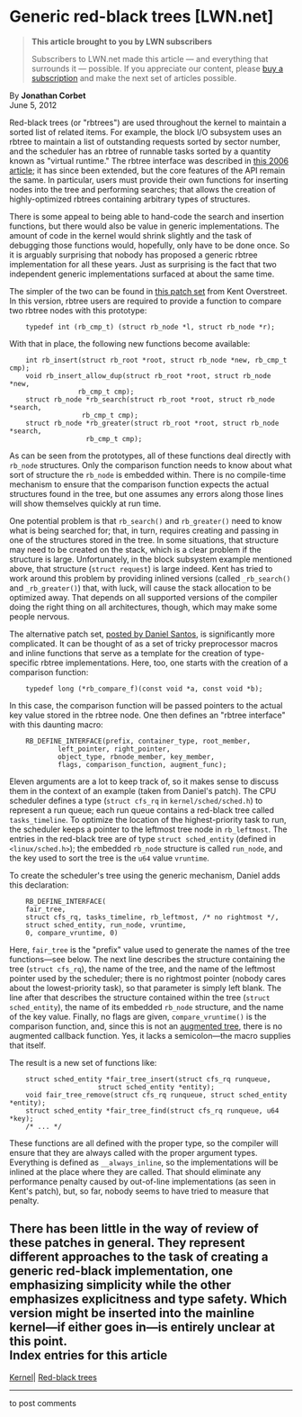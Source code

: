 # Generic red-black trees [LWN.net]

> **This article brought to you by LWN subscribers**
> 
> Subscribers to LWN.net made this article — and everything that surrounds it — possible. If you appreciate our content, please [buy a subscription](/Promo/nst-nag3/subscribe) and make the next set of articles possible. 

By **Jonathan Corbet**  
June 5, 2012 

Red-black trees (or "rbtrees") are used throughout the kernel to maintain a sorted list of related items. For example, the block I/O subsystem uses an rbtree to maintain a list of outstanding requests sorted by sector number, and the scheduler has an rbtree of runnable tasks sorted by a quantity known as "virtual runtime." The rbtree interface was described in [this 2006 article](/Articles/184495/); it has since been extended, but the core features of the API remain the same. In particular, users must provide their own functions for inserting nodes into the tree and performing searches; that allows the creation of highly-optimized rbtrees containing arbitrary types of structures. 

There is some appeal to being able to hand-code the search and insertion functions, but there would also be value in generic implementations. The amount of code in the kernel would shrink slightly and the task of debugging those functions would, hopefully, only have to be done once. So it is arguably surprising that nobody has proposed a generic rbtree implementation for all these years. Just as surprising is the fact that two independent generic implementations surfaced at about the same time. 

The simpler of the two can be found in [this patch set](/Articles/498895/) from Kent Overstreet. In this version, rbtree users are required to provide a function to compare two rbtree nodes with this prototype: 
    
    
        typedef int (rb_cmp_t) (struct rb_node *l, struct rb_node *r);
    

With that in place, the following new functions become available: 
    
    
        int rb_insert(struct rb_root *root, struct rb_node *new, rb_cmp_t cmp);
        void rb_insert_allow_dup(struct rb_root *root, struct rb_node *new,
    			     rb_cmp_t cmp);
        struct rb_node *rb_search(struct rb_root *root, struct rb_node *search,
    			      rb_cmp_t cmp);
        struct rb_node *rb_greater(struct rb_root *root, struct rb_node *search,
    			       rb_cmp_t cmp);
    

As can be seen from the prototypes, all of these functions deal directly with `rb_node` structures. Only the comparison function needs to know about what sort of structure the `rb_node` is embedded within. There is no compile-time mechanism to ensure that the comparison function expects the actual structures found in the tree, but one assumes any errors along those lines will show themselves quickly at run time. 

One potential problem is that `rb_search()` and `rb_greater()` need to know what is being searched for; that, in turn, requires creating and passing in one of the structures stored in the tree. In some situations, that structure may need to be created on the stack, which is a clear problem if the structure is large. Unfortunately, in the block subsystem example mentioned above, that structure (`struct request`) is large indeed. Kent has tried to work around this problem by providing inlined versions (called `_rb_search()` and `_rb_greater()`) that, with luck, will cause the stack allocation to be optimized away. That depends on all supported versions of the compiler doing the right thing on all architectures, though, which may make some people nervous. 

The alternative patch set, [posted by Daniel Santos](/Articles/499924/), is significantly more complicated. It can be thought of as a set of tricky preprocessor macros and inline functions that serve as a template for the creation of type-specific rbtree implementations. Here, too, one starts with the creation of a comparison function: 
    
    
        typedef long (*rb_compare_f)(const void *a, const void *b);
    

In this case, the comparison function will be passed pointers to the actual key value stored in the rbtree node. One then defines an "rbtree interface" with this daunting macro: 
    
    
        RB_DEFINE_INTERFACE(prefix, container_type, root_member,
    			left_pointer, right_pointer,
    			object_type, rbnode_member, key_member,
    			flags, comparison_function, augment_func);
    

Eleven arguments are a lot to keep track of, so it makes sense to discuss them in the context of an example (taken from Daniel's patch). The CPU scheduler defines a type (`struct cfs_rq` in `kernel/sched/sched.h`) to represent a run queue; each run queue contains a red-black tree called `tasks_timeline`. To optimize the location of the highest-priority task to run, the scheduler keeps a pointer to the leftmost tree node in `rb_leftmost`. The entries in the red-black tree are of type `struct sched_entity` (defined in `<linux/sched.h>`); the embedded `rb_node` structure is called `run_node`, and the key used to sort the tree is the `u64` value `vruntime`. 

To create the scheduler's tree using the generic mechanism, Daniel adds this declaration: 
    
    
        RB_DEFINE_INTERFACE(
    	fair_tree,
    	struct cfs_rq, tasks_timeline, rb_leftmost, /* no rightmost */,
    	struct sched_entity, run_node, vruntime,
    	0, compare_vruntime, 0)
    

Here, `fair_tree` is the "prefix" value used to generate the names of the tree functions—see below. The next line describes the structure containing the tree (`struct cfs_rq`), the name of the tree, and the name of the leftmost pointer used by the scheduler; there is no rightmost pointer (nobody cares about the lowest-priority task), so that parameter is simply left blank. The line after that describes the structure contained within the tree (`struct sched_entity`), the name of its embedded `rb_node` structure, and the name of the key value. Finally, no flags are given, `compare_vruntime()` is the comparison function, and, since this is not an [augmented tree](/Articles/388118/), there is no augmented callback function. Yes, it lacks a semicolon—the macro supplies that itself. 

The result is a new set of functions like: 
    
    
        struct sched_entity *fair_tree_insert(struct cfs_rq runqueue, 
    					  struct sched_entity *entity);
        void fair_tree_remove(struct cfs_rq runqueue, struct sched_entity *entity);
        struct sched_entity *fair_tree_find(struct cfs_rq runqueue, u64 *key);
        /* ... */
    

These functions are all defined with the proper type, so the compiler will ensure that they are always called with the proper argument types. Everything is defined as `__always_inline`, so the implementations will be inlined at the place where they are called. That should eliminate any performance penalty caused by out-of-line implementations (as seen in Kent's patch), but, so far, nobody seems to have tried to measure that penalty. 

There has been little in the way of review of these patches in general. They represent different approaches to the task of creating a generic red-black implementation, one emphasizing simplicity while the other emphasizes explicitness and type safety. Which version might be inserted into the mainline kernel—if either goes in—is entirely unclear at this point.  
Index entries for this article  
---  
[Kernel](/Kernel/Index)| [Red-black trees](/Kernel/Index#Red-black_trees)  
  


* * *

to post comments 
